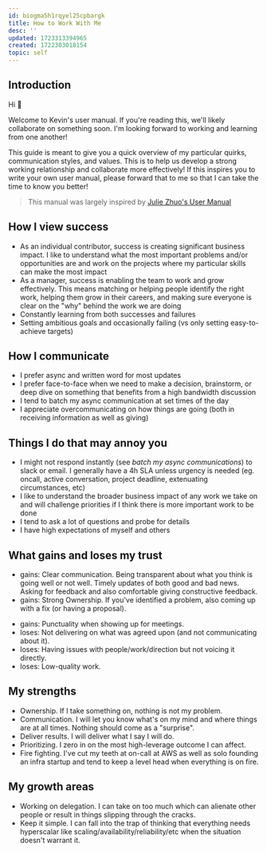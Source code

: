 ```yaml
---
id: biogma5h1rqyel25cpbargk
title: How to Work With Me
desc: ''
updated: 1723313394965
created: 1722303018154
topic: self
---
```


## Introduction

Hi 👋 

Welcome to Kevin's user manual. If you're reading this, we'll likely collaborate on something soon. I'm looking forward to working and learning from one another!

This guide is meant to give you a quick overview of my particular quirks, communication styles, and values. This is to help us develop a strong working relationship and collaborate more effectively! If this inspires you to write your own user manual, please forward that to me so that I can take the time to know you better!

> This manual was largely inspired by [Julie Zhuo's User Manual](https://lg.substack.com/p/the-looking-glass-a-user-guide-to) 

## How I view success
- As an individual contributor, success is creating significant business impact. I like to understand what the most important problems and/or opportunities are and work on the projects where my particular skills can make the most impact
- As a manager, success is enabling the team to work and grow effectively. This means matching or helping people identify the right work, helping them grow in their careers, and making sure everyone is clear on the "why" behind the work we are doing
- Constantly learning from both successes and failures 
- Setting ambitious goals and occasionally failing (vs only setting easy-to-achieve targets)
<!-- - Put in place systems for myself (and when applicable, the team and the organization), to help accelerate learning or outcomes -->

## How I communicate
- I prefer async and written word for most updates
- I prefer face-to-face when we need to make a decision, brainstorm, or deep dive on something that benefits from a high bandwidth discussion
- I tend to batch my async communication at set times of the day 
- I appreciate overcommunicating on how things are going (both in receiving information as well as giving)

<!-- - I'm always open to one on one to discuss things even if their not directly related to work  -->
<!-- - I prefer to both give and receive direct feedback  -->

## Things I do that may annoy you
- I might not respond instantly (see *batch my async communications*) to slack or email. I generally have a 4h SLA unless urgency is needed (eg. oncall, active conversation, project deadline, extenuating circumstances, etc)
- I like to understand the broader business impact of any work we take on and will challenge priorities if I think there is more important work to be done
- I tend to ask a lot of questions and probe for details
- I have high expectations of myself and others

## What gains and loses my trust
- gains: Clear communication. Being transparent about what you think is going well or not well. Timely updates of both good and bad news. Asking for feedback and also comfortable giving constructive feedback. 
- gains: Strong Ownership. If you've identified a problem, also coming up with a fix (or having a proposal).
<!-- - gains: Care about your work. This means  -->
- gains: Punctuality when showing up for meetings. 
- loses: Not delivering on what was agreed upon (and not communicating about it).
- loses: Having issues with people/work/direction but not voicing it directly.
- loses: Low-quality work. 
<!-- - loses: Repeatedly making the same "mistakes" after its been called out -->

## My strengths
- Ownership. If I take something on, nothing is not my problem. 
- Communication. I will let you know what's on my mind and where things are at all times. Nothing should come as a "surprise".
- Deliver results. I will deliver what I say I will do. 
- Prioritizing. I zero in on the most high-leverage outcome I can affect. 
- Fire fighting. I've cut my teeth at on-call at AWS as well as solo founding an infra startup and tend to keep a level head when everything is on fire.

## My growth areas
- Working on delegation. I can take on too much which can alienate other people or result in things slipping through the cracks.
- Keep it simple. I can fall into the trap of thinking that everything needs hyperscalar like scaling/availability/reliability/etc when the situation doesn't warrant it. 
